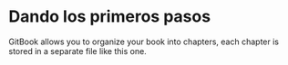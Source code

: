 # Dando los primeros pasos

GitBook allows you to organize your book into chapters, each chapter is stored in a separate file like this one.
